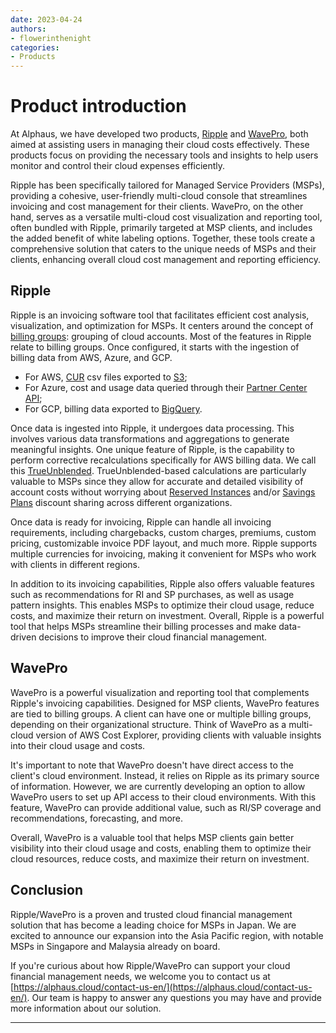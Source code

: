 ```yaml
---
date: 2023-04-24
authors:
- flowerinthenight
categories:
- Products
---
```


# Product introduction

At Alphaus, we have developed two products, [Ripple](https://alphaus.cloud/ripple/) and [WavePro](https://alphaus.cloud/en/wave/), both aimed at assisting users in managing their cloud costs effectively. These products focus on providing the necessary tools and insights to help users monitor and control their cloud expenses efficiently.

<!-- more -->

Ripple has been specifically tailored for Managed Service Providers (MSPs), providing a cohesive, user-friendly multi-cloud console that streamlines invoicing and cost management for their clients. WavePro, on the other hand, serves as a versatile multi-cloud cost visualization and reporting tool, often bundled with Ripple, primarily targeted at MSP clients, and includes the added benefit of white labeling options. Together, these tools create a comprehensive solution that caters to the unique needs of MSPs and their clients, enhancing overall cloud cost management and reporting efficiency.

## Ripple

Ripple is an invoicing software tool that facilitates efficient cost analysis, visualization, and optimization for MSPs. It centers around the concept of [billing groups](https://labs.alphaus.cloud/docs/concepts/#billing-group): grouping of cloud accounts. Most of the features in Ripple relate to billing groups. Once configured, it starts with the ingestion of billing data from AWS, Azure, and GCP.

* For AWS, [CUR](https://docs.aws.amazon.com/cur/latest/userguide/how-cur-works.html) csv files exported to [S3](https://docs.aws.amazon.com/cur/latest/userguide/cur-s3.html);
* For Azure, cost and usage data queried through their [Partner Center API](https://learn.microsoft.com/en-us/rest/api/partner-center/manage-billing);
* For GCP, billing data exported to [BigQuery](https://cloud.google.com/billing/docs/how-to/export-data-bigquery).

Once data is ingested into Ripple, it undergoes data processing. This involves various data transformations and aggregations to generate meaningful insights. One unique feature of Ripple, is the capability to perform corrective recalculations specifically for AWS billing data. We call this [TrueUnblended](https://labs.alphaus.cloud/docs/trueunblended/). TrueUnblended-based calculations are particularly valuable to MSPs since they allow for accurate and detailed visibility of account costs without worrying about [Reserved Instances](https://docs.aws.amazon.com/AWSEC2/latest/UserGuide/ec2-reserved-instances.html) and/or [Savings Plans](https://docs.aws.amazon.com/savingsplans/latest/userguide/what-is-savings-plans.html) discount sharing across different organizations.

Once data is ready for invoicing, Ripple can handle all invoicing requirements, including chargebacks, custom charges, premiums, custom pricing, customizable invoice PDF layout, and much more. Ripple supports multiple currencies for invoicing, making it convenient for MSPs who work with clients in different regions.

In addition to its invoicing capabilities, Ripple also offers valuable features such as recommendations for RI and SP purchases, as well as usage pattern insights. This enables MSPs to optimize their cloud usage, reduce costs, and maximize their return on investment. Overall, Ripple is a powerful tool that helps MSPs streamline their billing processes and make data-driven decisions to improve their cloud financial management.

## WavePro

WavePro is a powerful visualization and reporting tool that complements Ripple's invoicing capabilities. Designed for MSP clients, WavePro features are tied to billing groups. A client can have one or multiple billing groups, depending on their organizational structure. Think of WavePro as a multi-cloud version of AWS Cost Explorer, providing clients with valuable insights into their cloud usage and costs.

It's important to note that WavePro doesn't have direct access to the client's cloud environment. Instead, it relies on Ripple as its primary source of information. However, we are currently developing an option to allow WavePro users to set up API access to their cloud environments. With this feature, WavePro can provide additional value, such as RI/SP coverage and recommendations, forecasting, and more.

Overall, WavePro is a valuable tool that helps MSP clients gain better visibility into their cloud usage and costs, enabling them to optimize their cloud resources, reduce costs, and maximize their return on investment.

## Conclusion

Ripple/WavePro is a proven and trusted cloud financial management solution that has become a leading choice for MSPs in Japan. We are excited to announce our expansion into the Asia Pacific region, with notable MSPs in Singapore and Malaysia already on board.

If you're curious about how Ripple/WavePro can support your cloud financial management needs, we welcome you to contact us at [https://alphaus.cloud/contact-us-en/](https://alphaus.cloud/contact-us-en/). Our team is happy to answer any questions you may have and provide more information about our solution.

---
